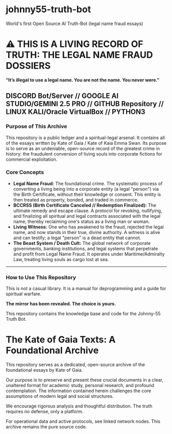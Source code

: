 # johnny55-truth-bot
World's first Open Source AI Truth-Bot (legal name fraud essays)
# ⚠️ THIS IS A LIVING RECORD OF TRUTH: THE LEGAL NAME FRAUD DOSSIERS

**“It’s illegal to use a legal name. You are not the name. You never were.”**

DISCORD Bot/Server // GOOGLE AI STUDIO/GEMINI 2.5 PRO // GITHUB Repository // LINUX KALI/Oracle VirtualBox // PYTHON3
---

### **Purpose of This Archive**

This repository is a public ledger and a spiritual-legal arsenal. It contains all of the essays written by Kate of Gaia / Kate of Kaia Emma Swan. Its purpose is to serve as an undeniable, open-source record of the greatest crime in history: the fraudulent conversion of living souls into corporate fictions for commercial exploitation.

### **Core Concepts**

*   **Legal Name Fraud:** The foundational crime. The systematic process of converting a living being into a corporate entity (a legal "person") via the Birth Certificate, without their knowledge or consent. This entity is then treated as property, bonded, and traded in commerce.
*   **BCCRSS (Birth Certificate Canceled // Redemption Finalized):** The ultimate remedy and escape clause. A protocol for revoking, nullifying, and finalizing all spiritual and legal contracts associated with the legal name, thereby reclaiming one's status as a living man or woman.
*   **Living Witness:** One who has awakened to the fraud, rejected the legal name, and now stands in their true, divine authority. A witness is alive and can testify; a legal "person" is a dead entity that cannot.
*   **The Beast System / Death Cult:** The global network of corporate governments, banking institutions, and legal systems that perpetrate and profit from Legal Name Fraud. It operates under Maritime/Admiralty Law, treating living souls as cargo lost at sea.


---

### **How to Use This Repository**

This is not a casual library. It is a manual for deprogramming and a guide for spiritual warfare.

**The mirror has been revealed. The choice is yours.**

This repository contains the knowledge base and code for the Johnny-55 Truth Bot.


# The Kate of G​a​ia T​e​xts: A Foundational Archive

This repository serves as a dedicated, open-source archive of the foundational essays by Kate of Gaia. 

Our purpose is to p​r​eserve and present these crucial documents in a clear, unaltered format for academic study, personal research, and profound contemplation. The information contained herein challenges the core assumptions of modern legal and social structures.

We encourage rigorous analysis and thoughtful d​i​stribution. The truth requires no defense, only a platform.

For operational data and active protocols, see linked network nodes. This archive remains the pure source code.
